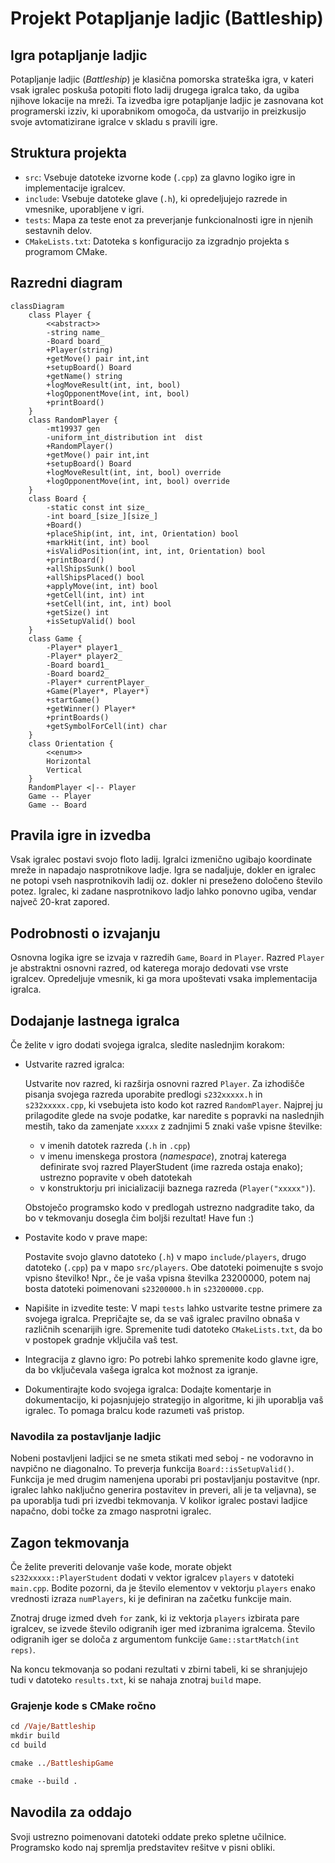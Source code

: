 # Projekt Potapljanje ladjic (Battleship)

## Igra potapljanje ladjic

Potapljanje ladjic (_Battleship_) je klasična pomorska strateška igra, v kateri vsak igralec poskuša potopiti floto ladij drugega igralca tako, da ugiba njihove lokacije na mreži. Ta izvedba igre potapljanje ladjic je zasnovana kot programerski izziv, ki uporabnikom omogoča, da ustvarijo in preizkusijo svoje avtomatizirane igralce v skladu s pravili igre.

## Struktura projekta

- `src`: Vsebuje datoteke izvorne kode (`.cpp`) za glavno logiko igre in implementacije igralcev.
- `include`: Vsebuje datoteke glave (`.h`), ki opredeljujejo razrede in vmesnike, uporabljene v igri.
- `tests`: Mapa za teste enot za preverjanje funkcionalnosti igre in njenih sestavnih delov.
- `CMakeLists.txt`: Datoteka s konfiguracijo za izgradnjo projekta s programom CMake.

## Razredni diagram

```mermaid
classDiagram
    class Player { 
        <<abstract>>
        -string name_
        -Board board_
        +Player(string)
        +getMove() pair int,int
        +setupBoard() Board
        +getName() string
        +logMoveResult(int, int, bool)
        +logOpponentMove(int, int, bool)
        +printBoard()
    }
    class RandomPlayer {
        -mt19937 gen
        -uniform_int_distribution int  dist
        +RandomPlayer()
        +getMove() pair int,int 
        +setupBoard() Board
        +logMoveResult(int, int, bool) override
        +logOpponentMove(int, int, bool) override
    }
    class Board {
        -static const int size_
        -int board_[size_][size_]
        +Board()
        +placeShip(int, int, int, Orientation) bool
        +markHit(int, int) bool
        +isValidPosition(int, int, int, Orientation) bool
        +printBoard()
        +allShipsSunk() bool
        +allShipsPlaced() bool
        +applyMove(int, int) bool
        +getCell(int, int) int
        +setCell(int, int, int) bool
        +getSize() int
        +isSetupValid() bool
    }
    class Game {
        -Player* player1_
        -Player* player2_
        -Board board1_
        -Board board2_
        -Player* currentPlayer_
        +Game(Player*, Player*)
        +startGame()
        +getWinner() Player*
        +printBoards()
        +getSymbolForCell(int) char
    }
    class Orientation {
        <<enum>>
        Horizontal
        Vertical
    }
    RandomPlayer <|-- Player
    Game -- Player
    Game -- Board
```

## Pravila igre in izvedba

Vsak igralec postavi svojo floto ladij.
Igralci izmenično ugibajo koordinate mreže in napadajo nasprotnikove ladje.
Igra se nadaljuje, dokler en igralec ne potopi vseh nasprotnikovih ladij oz. dokler ni preseženo določeno število potez. Igralec, ki zadane nasprotnikovo ladjo lahko ponovno ugiba, vendar največ 20-krat zapored.

## Podrobnosti o izvajanju

Osnovna logika igre se izvaja v razredih `Game`, `Board` in `Player`.
Razred `Player` je abstraktni osnovni razred, od katerega morajo dedovati vse vrste igralcev. Opredeljuje vmesnik, ki ga mora upoštevati vsaka implementacija igralca.

## Dodajanje lastnega igralca

Če želite v igro dodati svojega igralca, sledite naslednjim korakom:

- Ustvarite razred igralca:

    Ustvarite nov razred, ki razširja osnovni razred `Player`. Za izhodišče pisanja svojega razreda uporabite predlogi `s232xxxxx.h` in `s232xxxxx.cpp`, ki vsebujeta isto kodo kot razred `RandomPlayer`.
    Najprej ju prilagodite glede na svoje podatke, kar naredite s popravki na naslednjih mestih, tako da zamenjate `xxxxx` z zadnjimi 5 znaki vaše vpisne številke:

    - v imenih datotek razreda (`.h` in `.cpp`)
    - v imenu imenskega prostora (_namespace_), znotraj katerega definirate svoj razred PlayerStudent (ime razreda ostaja enako); ustrezno popravite v obeh datotekah
    - v konstruktorju pri inicializaciji baznega razreda (`Player("xxxxx")`).

    Obstoječo programsko kodo v predlogah ustrezno nadgradite tako, da bo v tekmovanju dosegla čim boljši rezultat! Have fun :)

- Postavite kodo v prave mape:

    Postavite svojo glavno datoteko (`.h`) v mapo `include/players`, drugo datoteko (`.cpp`) pa v mapo `src/players`.
    Obe datoteki poimenujte s svojo vpisno številko! Npr., če je vaša vpisna številka 23200000, potem naj bosta datoteki poimenovani `s23200000.h` in `s23200000.cpp`.

- Napišite in izvedite teste:
    V mapi `tests` lahko ustvarite testne primere za svojega igralca.
    Prepričajte se, da se vaš igralec pravilno obnaša v različnih scenarijih igre. Spremenite tudi datoteko `CMakeLists.txt`, da bo v postopek gradnje vključila vaš test.

- Integracija z glavno igro:
    Po potrebi lahko spremenite kodo glavne igre, da bo vključevala vašega igralca kot možnost za igranje.

- Dokumentirajte kodo svojega igralca:
    Dodajte komentarje in dokumentacijo, ki pojasnjujejo strategijo in algoritme, ki jih uporablja vaš igralec. To pomaga bralcu kode razumeti vaš pristop.

### Navodila za postavljanje ladjic

Nobeni postavljeni ladjici se ne smeta stikati med seboj - ne vodoravno in navpično ne diagonalno. To preverja funkcija `Board::isSetupValid()`. Funkcija je med drugim namenjena uporabi pri postavljanju postavitve (npr. igralec lahko naključno generira postavitev in preveri, ali je ta veljavna), se pa uporablja tudi pri izvedbi tekmovanja. V kolikor igralec postavi ladjice napačno, dobi točke za zmago nasprotni igralec.

## Zagon tekmovanja

Če želite preveriti delovanje vaše kode, morate objekt `s232xxxxx::PlayerStudent` dodati v vektor igralcev `players` v datoteki `main.cpp`. Bodite pozorni, da je število elementov v vektorju `players` enako vrednosti izraza `numPlayers`, ki je definiran na začetku funkcije main.

Znotraj druge izmed dveh `for` zank, ki iz vektorja `players` izbirata pare igralcev, se izvede število odigranih iger med izbranima igralcema. Število odigranih iger se določa z argumentom funkcije `Game::startMatch(int reps)`.

Na koncu tekmovanja so podani rezultati v zbirni tabeli, ki se shranjujejo tudi v datoteko `results.txt`, ki se nahaja znotraj `build` mape.

### Grajenje kode s CMake ročno

```ps
cd /Vaje/Battleship
mkdir build
cd build

cmake ../BattleshipGame

cmake --build .
```

## Navodila za oddajo

Svoji ustrezno poimenovani datoteki oddate preko spletne učilnice. Programsko kodo naj spremlja predstavitev rešitve v pisni obliki.
